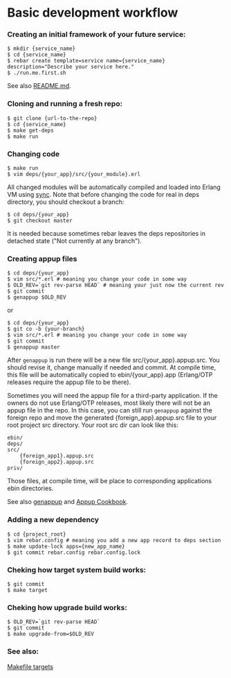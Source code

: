 # Basic development workflow

### Creating an initial framework of your future service:

    $ mkdir {service_name}
    $ cd {service_name}
    $ rebar create template=service name={service_name} description="Describe your service here."
    $ ./run.me.first.sh

See also [README.md](README.md).

### Cloning and running a fresh repo:

    $ git clone {url-to-the-repo}
    $ cd {service_name}
    $ make get-deps
    $ make run

### Changing code

    $ make run
    $ vim deps/{your_app}/src/{your_module}.erl

All changed modules will be automatically compiled and loaded
into Erlang VM using [sync](https://github.com/rustyio/sync).
Note that before changing the code for real in deps directory,
you should checkout a branch:

    $ cd deps/{your_app}
    $ git checkout master

It is needed because sometimes rebar leaves the deps repositories
in detached state ("Not currently at any branch").

### Creating appup files

    $ cd deps/{your_app}
    $ vim src/*.erl # meaning you change your code in some way
    $ OLD_REV=`git rev-parse HEAD` # meaning your just now the current rev
    $ git commit
    $ genappup $OLD_REV

or

    $ cd deps/{your_app}
    $ git co -b {your-branch}
    $ vim src/*.erl # meaning you change your code in some way
    $ git commit
    $ genappup master

After `genappup` is run there will be a new file src/{your_app}.appup.src.
You should revise it, change manually if needed and commit.
At compile time, this file will be automatically copied to ebin/{your_app}.app
(Erlang/OTP releases require the appup file to be there).

Sometimes you will need the appup file for a third-party application.
If the owners do not use Erlang/OTP releases, most likely there
will not be an appup file in the repo.
In this case, you can still run `genappup` against the foreign repo and move
the generated {foreign_app}.appup.src file to your root project src directory.
Your root src dir can look like this:

    ebin/
    deps/
    src/
        {foreign_app1}.appup.src
        {foreign_app2}.appup.src
    priv/

Those files, at compile time, will be place to corresponding applications ebin directories.

See also
[genappup](https://github.com/EchoTeam/genappup) and
[Appup Cookbook](http://www.erlang.org/doc/design_principles/appup_cookbook.html).

### Adding a new dependency

    $ cd {project_root}
    $ vim rebar.config # meaning you add a new app record to deps section
    $ make update-lock apps={new_app_name}
    $ git commit rebar.config rebar.config.lock

### Cheking how target system build works:

    $ git commit
    $ make target

### Cheking how upgrade build works:

    $ OLD_REV=`git rev-parse HEAD`
    $ git commit
    $ make upgrade-from=$OLD_REV



### See also:
[Makefile targets](service_MAKE.md)
